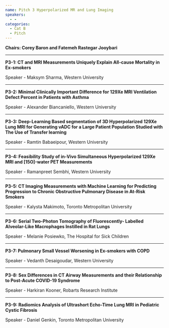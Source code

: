 ```yaml
---
name: Pitch 3 Hyperpolarized MR and Lung Imaging
speakers:
  - -
categories:
  - Cat B
  - Pitch
---
```


**Chairs: Corey Baron and Fatemeh Rastegar Jooybari**

_____________________________________________________

**P3-1: CT and MRI Measurements Uniquely Explain All-cause Mortality in Ex-smokers**

Speaker - Maksym Sharma, Western University

_____________________________________________________

**P3-2: Minimal Clinically Important Difference for 129Xe MRI Ventilation Defect Percent in Patients with Asthma**

Speaker - Alexander Biancaniello, Western University

_____________________________________________________

**P3-3: Deep-Learning Based segmentation of 3D
Hyperpolarized 129Xe Lung MRI for Generating vADC for a
Large Patient Population Studied with The Use of Transfer
learning**

Speaker - Ramtin Babaeipour, Western University

_____________________________________________________

**P3-4: Feasibility Study of in-Vivo Simultaneous
Hyperpolarized 129Xe MRI and [15O]-water PET
Measurements**

Speaker - Ramanpreet Sembhi, Western University

_____________________________________________________

**P3-5: CT Imaging Measurements with Machine Learning for
Predicting Progression to Chronic Obstructive Pulmonary
Disease in At-Risk Smokers**

Speaker - Kalysta Makimoto, Toronto Metropolitan University

_____________________________________________________

**P3-6: Serial Two-Photon Tomography of Fluorescently-
Labelled Alveolar-Like Macrophages Instilled in Rat Lungs**

Speaker - Melanie Posiewko, The Hospital for Sick Children

_____________________________________________________

**P3-7: Pulmonary Small Vessel Worsening in Ex-smokers with
COPD**

Speaker - Vedanth Desaigoudar, Western University

_____________________________________________________

**P3-8: Sex Differences in CT Airway Measurements and their
Relationship to Post-Acute COVID-19 Syndrome**

Speaker - Harkiran Kooner, Robarts Research Institute

_____________________________________________________

**P3-9: Radiomics Analysis of Ultrashort Echo-Time Lung MRI
in Pediatric Cystic Fibrosis**

Speaker - Daniel Genkin, Toronto Metropolitan University

